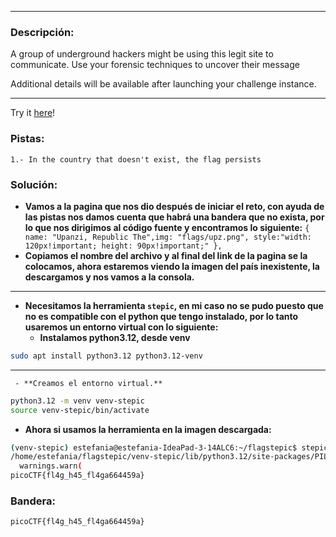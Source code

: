 ***
### Descripción:
A group of underground hackers might be using this legit site to communicate. Use your forensic techniques to uncover their message

Additional details will be available after launching your challenge instance.
***
Try it [here](http://standard-pizzas.picoctf.net:65223/)!

### Pistas: 
```
1.- In the country that doesn't exist, the flag persists
```

### Solución:
- **Vamos a la pagina que nos dio después de iniciar el reto, con ayuda de las pistas nos damos cuenta que habrá una bandera que no exista, por lo que nos dirigimos al código fuente y encontramos lo siguiente:**
	`{ name: "Upanzi, Republic The",img: "flags/upz.png", style:"width: 120px!important; height: 90px!important;" },`
- **Copiamos el nombre del archivo y al final del link de la pagina se la colocamos, ahora estaremos viendo la imagen del país inexistente, la descargamos y nos vamos a la consola.**
***
- **Necesitamos la herramienta `stepic`, en mi caso no se pudo puesto que no es compatible con el python que tengo instalado, por lo tanto usaremos un entorno virtual con lo siguiente:**
	- **Instalamos python3.12, desde venv** 
```bash
sudo apt install python3.12 python3.12-venv
```
***
	 - **Creamos el entorno virtual.**
```bash
python3.12 -m venv venv-stepic
source venv-stepic/bin/activate
```
- **Ahora si usamos la herramienta en la imagen descargada:**
```bash
(venv-stepic) estefania@estefania-IdeaPad-3-14ALC6:~/flagstepic$ stepic -d -i upz.png 
/home/estefania/flagstepic/venv-stepic/lib/python3.12/site-packages/PIL/Image.py:3442: DecompressionBombWarning: Image size (150658990 pixels) exceeds limit of 89478485 pixels, could be decompression bomb DOS attack.
  warnings.warn(
picoCTF{fl4g_h45_fl4ga664459a}
```

### Bandera:
```
picoCTF{fl4g_h45_fl4ga664459a}
```
